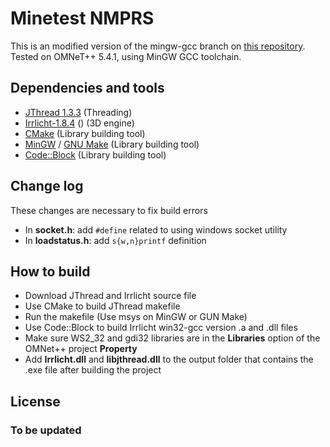 # Minetest NMPRS

This is an modified version of the mingw-gcc branch on [this repository](https://github.com/twm1994/minetest_nmpr).
 Tested on OMNeT++ 5.4.1, using MinGW GCC toolchain.

## Dependencies and tools

 - [JThread 1.3.3](http://research.edm.uhasselt.be/jori/page/CS/Jthread.html) (Threading)
 - [Irrlicht-1.8.4](http://irrlicht.sourceforge.net/) () (3D engine)
 - [CMake](https://cmake.org) (Library building tool)
 - [MinGW](http://www.mingw.org/) / [GNU Make](https://www.gnu.org/software/make/) (Library building tool)
 - [Code::Block](http://www.codeblocks.org/) (Library building tool)

## Change log

These changes are necessary to fix build errors
 - In **socket.h**: add `#define` related to using windows socket utility
 - In **loadstatus.h**: add `s{w,n}printf` definition

## How to build

 - Download JThread and Irrlicht source file
 - Use CMake to build JThread makefile
 - Run the makefile (Use msys on MinGW or GUN Make)
 - Use Code::Block to build Irrlicht win32-gcc version .a and .dll files
 - Make sure WS2_32 and gdi32 libraries are in the **Libraries** option of the OMNet++ project **Property**
 - Add **Irrlicht.dll** and **libjthread.dll** to the output folder that contains the .exe file after building the project

## License

### To be updated
